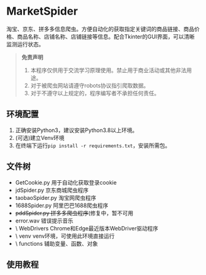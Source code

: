 # MarketSpider
淘宝、京东、拼多多信息爬虫。方便自动化的获取指定关键词的商品链接、商品价格、商品名称、店铺名称、店铺链接等信息。配合Tkinter的GUI界面，可以清晰监测运行状态。

> **免责声明**  
> 1. 本程序仅供用于交流学习原理使用。禁止用于商业活动或其他非法用途。  
> 2. 对于被爬虫网站请遵守robots协议指引爬取数据。  
> 3. 对于不遵守以上规定的，程序编写者不承担任何责任。

## 环境配置
1. 正确安装Python3，建议安装Python3.8以上环境。
2. (可选)建立Venv环境
3. 在终端下运行`pip install -r requirements.txt`，安装所需包。

## 文件树
+ GetCookie.py       用于自动化获取登录cookie
+ jdSpider.py        京东商城爬虫程序
+ taobaoSpider.py    淘宝网爬虫程序
+ 1688Spider.py      阿里巴巴1688爬虫程序
+ ~~pddSpider.py     拼多多爬虫程序~~(修复中，暂不可用
+ error.wav          错误提示音乐
+ \ WebDrivers       Chrome和Edge最近版本WebDriver驱动程序
+ \ venv             venv环境，可使用此环境直接运行
+ \ functions        辅助变量、函数、对象

## 使用教程
